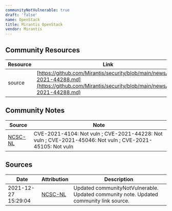```yaml
---
communityNotVulnerable: true
draft: 'false'
name: OpenStack
title: Mirantis OpenStack
vendor: Mirantis
---
```



## Community Resources
| Resource | Link |
| --- | --- |
| source | [https://github.com/Mirantis/security/blob/main/news/cve-2021-44288.md](https://github.com/Mirantis/security/blob/main/news/cve-2021-44288.md) |

## Community Notes
| Source | Note |
| --- | --- |
| [NCSC-NL](https://github.com/NCSC-NL/log4shell/blob/main/software/README.md) | CVE-2021-4104: Not vuln ; CVE-2021-44228: Not vuln ; CVE-2021-45046: Not vuln ; CVE-2021-45105: Not vuln </ul> |

## Sources
| Date | Attribution | Description |
| --- | --- | --- |
| 2021-12-27 15:29:04 | [NCSC-NL](https://github.com/NCSC-NL/log4shell/blob/main/software/README.md) | Updated communityNotVulnerable. Updated community note. Updated community link source.  |
